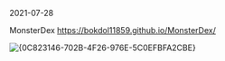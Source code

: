 2021-07-28

MonsterDex    https://bokdol11859.github.io/MonsterDex/

![{0C823146-702B-4F26-976E-5C0EFBFA2CBE}](https://user-images.githubusercontent.com/80627536/127271887-72d7a2e8-ab83-49c2-9abf-fc20ffbbe9a9.png)
